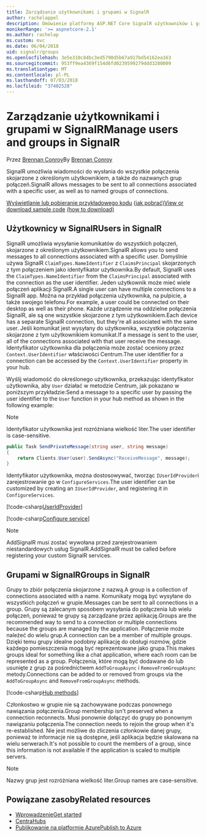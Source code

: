 ```yaml
---
title: Zarządzanie użytkownikami i grupami w SignalR
author: rachelappel
description: Omówienie platformy ASP.NET Core SignalR użytkowników i grup zarządzania.
monikerRange: '>= aspnetcore-2.1'
ms.author: rachelap
ms.custom: mvc
ms.date: 06/04/2018
uid: signalr/groups
ms.openlocfilehash: 3e5e310c84bc3ed5790d5b67a917bd54162ea163
ms.sourcegitcommit: 953ff9ea4369f154d6fd0239599279ddd3280009
ms.translationtype: MT
ms.contentlocale: pl-PL
ms.lasthandoff: 07/03/2018
ms.locfileid: "37402528"
---
```

# <a name="manage-users-and-groups-in-signalr"></a><span data-ttu-id="3689e-103">Zarządzanie użytkownikami i grupami w SignalR</span><span class="sxs-lookup"><span data-stu-id="3689e-103">Manage users and groups in SignalR</span></span>

<span data-ttu-id="3689e-104">Przez [Brennan Conroy](https://github.com/BrennanConroy)</span><span class="sxs-lookup"><span data-stu-id="3689e-104">By [Brennan Conroy](https://github.com/BrennanConroy)</span></span>

<span data-ttu-id="3689e-105">SignalR umożliwia wiadomości do wysłania do wszystkie połączenia skojarzone z określonym użytkownikiem, a także do nazwanych grup połączeń.</span><span class="sxs-lookup"><span data-stu-id="3689e-105">SignalR allows messages to be sent to all connections associated with a specific user, as well as to named groups of connections.</span></span>

<span data-ttu-id="3689e-106">[Wyświetlanie lub pobieranie przykładowego kodu](https://github.com/aspnet/Docs/tree/master/aspnetcore/signalr/groups/sample/) [(jak pobrać)](xref:tutorials/index#how-to-download-a-sample)</span><span class="sxs-lookup"><span data-stu-id="3689e-106">[View or download sample code](https://github.com/aspnet/Docs/tree/master/aspnetcore/signalr/groups/sample/) [(how to download)](xref:tutorials/index#how-to-download-a-sample)</span></span>

## <a name="users-in-signalr"></a><span data-ttu-id="3689e-107">Użytkownicy w SignalR</span><span class="sxs-lookup"><span data-stu-id="3689e-107">Users in SignalR</span></span>

<span data-ttu-id="3689e-108">SignalR umożliwia wysyłanie komunikatów do wszystkich połączeń, skojarzone z określonym użytkownikiem.</span><span class="sxs-lookup"><span data-stu-id="3689e-108">SignalR allows you to send messages to all connections associated with a specific user.</span></span> <span data-ttu-id="3689e-109">Domyślnie używa SignalR `ClaimTypes.NameIdentifier` z `ClaimsPrincipal` skojarzonych z tym połączeniem jako identyfikator użytkownika.</span><span class="sxs-lookup"><span data-stu-id="3689e-109">By default, SignalR uses the `ClaimTypes.NameIdentifier` from the `ClaimsPrincipal` associated with the connection as the user identifier.</span></span> <span data-ttu-id="3689e-110">Jeden użytkownik może mieć wiele połączeń aplikacji SignalR.</span><span class="sxs-lookup"><span data-stu-id="3689e-110">A single user can have multiple connections to a SignalR app.</span></span> <span data-ttu-id="3689e-111">Można na przykład połączenia użytkownika, na pulpicie, a także swojego telefonu.</span><span class="sxs-lookup"><span data-stu-id="3689e-111">For example, a user could be connected on their desktop as well as their phone.</span></span> <span data-ttu-id="3689e-112">Każde urządzenie ma oddzielne połączenia SignalR, ale są one wszystkie skojarzone z tym użytkownikiem.</span><span class="sxs-lookup"><span data-stu-id="3689e-112">Each device has a separate SignalR connection, but they're all associated with the same user.</span></span> <span data-ttu-id="3689e-113">Jeśli komunikat jest wysyłany do użytkownika, wszystkie połączenia skojarzone z tym użytkownikiem komunikat.</span><span class="sxs-lookup"><span data-stu-id="3689e-113">If a message is sent to the user, all of the connections associated with that user receive the message.</span></span> <span data-ttu-id="3689e-114">Identyfikator użytkownika dla połączenia może zostać oceniony przez `Context.UserIdentifier` właściwości Centrum.</span><span class="sxs-lookup"><span data-stu-id="3689e-114">The user identifier for a connection can be accessed by the `Context.UserIdentifier` property in your hub.</span></span>

<span data-ttu-id="3689e-115">Wyślij wiadomość do określonego użytkownika, przekazując identyfikator użytkownika, aby `User` działać w metodzie Centrum, jak pokazano w poniższym przykładzie:</span><span class="sxs-lookup"><span data-stu-id="3689e-115">Send a message to a specific user by passing the user identifier to the `User` function in your hub method as shown in the following example:</span></span>

> [!NOTE]
> <span data-ttu-id="3689e-116">Identyfikator użytkownika jest rozróżniana wielkość liter.</span><span class="sxs-lookup"><span data-stu-id="3689e-116">The user identifier is case-sensitive.</span></span>

```csharp
public Task SendPrivateMessage(string user, string message)
{
    return Clients.User(user).SendAsync("ReceiveMessage", message);
}
```

<span data-ttu-id="3689e-117">Identyfikator użytkownika, można dostosowywać, tworząc `IUserIdProvider`i zarejestrowanie go w `ConfigureServices`.</span><span class="sxs-lookup"><span data-stu-id="3689e-117">The user identifier can be customized by creating an `IUserIdProvider`, and registering it in `ConfigureServices`.</span></span>

[!code-csharp[UserIdProvider](groups/sample/customuseridprovider.cs?range=4-10)]

[!code-csharp[Configure service](groups/sample/startup.cs?range=21-22,39-42)]

> [!NOTE]
> <span data-ttu-id="3689e-118">AddSignalR musi zostać wywołana przed zarejestrowaniem niestandardowych usług SignalR.</span><span class="sxs-lookup"><span data-stu-id="3689e-118">AddSignalR must be called before registering your custom SignalR services.</span></span>

## <a name="groups-in-signalr"></a><span data-ttu-id="3689e-119">Grupami w SignalR</span><span class="sxs-lookup"><span data-stu-id="3689e-119">Groups in SignalR</span></span>

<span data-ttu-id="3689e-120">Grupy to zbiór połączenia skojarzone z nazwą.</span><span class="sxs-lookup"><span data-stu-id="3689e-120">A group is a collection of connections associated with a name.</span></span> <span data-ttu-id="3689e-121">Komunikaty mogą być wysyłane do wszystkich połączeń w grupie.</span><span class="sxs-lookup"><span data-stu-id="3689e-121">Messages can be sent to all connections in a group.</span></span> <span data-ttu-id="3689e-122">Grupy są zalecanym sposobem wysyłania do połączenia lub wielu połączeń, ponieważ te grupy są zarządzane przez aplikację.</span><span class="sxs-lookup"><span data-stu-id="3689e-122">Groups are the recommended way to send to a connection or multiple connections because the groups are managed by the application.</span></span> <span data-ttu-id="3689e-123">Połączenie może należeć do wielu grup.</span><span class="sxs-lookup"><span data-stu-id="3689e-123">A connection can be a member of multiple groups.</span></span> <span data-ttu-id="3689e-124">Dzięki temu grupy idealne podobny aplikację do obsługi rozmów, gdzie każdego pomieszczenia mogą być reprezentowane jako grupa.</span><span class="sxs-lookup"><span data-stu-id="3689e-124">This makes groups ideal for something like a chat application, where each room can be represented as a group.</span></span> <span data-ttu-id="3689e-125">Połączenia, które mogą być dodawane do lub usunięte z grup za pośrednictwem `AddToGroupAsync` i `RemoveFromGroupAsync` metody.</span><span class="sxs-lookup"><span data-stu-id="3689e-125">Connections can be added to or removed from groups via the `AddToGroupAsync` and `RemoveFromGroupAsync` methods.</span></span>

[!code-csharp[Hub methods](groups/sample/hubs/chathub.cs?range=15-27)]

<span data-ttu-id="3689e-126">Członkostwo w grupie nie są zachowywane podczas ponownego nawiązania połączenia.</span><span class="sxs-lookup"><span data-stu-id="3689e-126">Group membership isn't preserved when a connection reconnects.</span></span> <span data-ttu-id="3689e-127">Musi ponownie dołączyć do grupy po ponownym nawiązaniu połączenia.</span><span class="sxs-lookup"><span data-stu-id="3689e-127">The connection needs to rejoin the group when it's re-established.</span></span> <span data-ttu-id="3689e-128">Nie jest możliwe do zliczenia członkowie danej grupy, ponieważ te informacje nie są dostępne, jeśli aplikacja będzie skalowana na wielu serwerach.</span><span class="sxs-lookup"><span data-stu-id="3689e-128">It's not possible to count the members of a group, since this information is not available if the application is scaled to multiple servers.</span></span>

> [!NOTE]
> <span data-ttu-id="3689e-129">Nazwy grup jest rozróżniana wielkość liter.</span><span class="sxs-lookup"><span data-stu-id="3689e-129">Group names are case-sensitive.</span></span>

## <a name="related-resources"></a><span data-ttu-id="3689e-130">Powiązane zasoby</span><span class="sxs-lookup"><span data-stu-id="3689e-130">Related resources</span></span>

* [<span data-ttu-id="3689e-131">Wprowadzenie</span><span class="sxs-lookup"><span data-stu-id="3689e-131">Get started</span></span>](xref:tutorials/signalr)
* [<span data-ttu-id="3689e-132">Centra</span><span class="sxs-lookup"><span data-stu-id="3689e-132">Hubs</span></span>](xref:signalr/hubs)
* [<span data-ttu-id="3689e-133">Publikowanie na platformie Azure</span><span class="sxs-lookup"><span data-stu-id="3689e-133">Publish to Azure</span></span>](xref:signalr/publish-to-azure-web-app)
